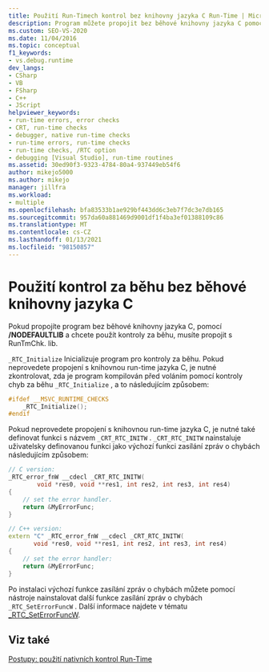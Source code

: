 ```yaml
---
title: Použití Run-Timech kontrol bez knihovny jazyka C Run-Time | Microsoft Docs
description: Program můžete propojit bez běhové knihovny jazyka C pomocí/NODEFAULTLIB. Pokud to uděláte a chcete použít kontroly za běhu, musíte propojit s RunTmChk. lib.
ms.custom: SEO-VS-2020
ms.date: 11/04/2016
ms.topic: conceptual
f1_keywords:
- vs.debug.runtime
dev_langs:
- CSharp
- VB
- FSharp
- C++
- JScript
helpviewer_keywords:
- run-time errors, error checks
- CRT, run-time checks
- debugger, native run-time checks
- run-time errors, run-time checks
- run-time checks, /RTC option
- debugging [Visual Studio], run-time routines
ms.assetid: 30ed90f3-9323-4784-80a4-937449eb54f6
author: mikejo5000
ms.author: mikejo
manager: jillfra
ms.workload:
- multiple
ms.openlocfilehash: bfa83533b1ae929bf443dd6c3eb7f7dc3e7db165
ms.sourcegitcommit: 957da60a881469d9001df1f4ba3ef01388109c86
ms.translationtype: MT
ms.contentlocale: cs-CZ
ms.lasthandoff: 01/13/2021
ms.locfileid: "98150857"
---
```

# <a name="using-run-time-checks-without-the-c-run-time-library"></a>Použití kontrol za běhu bez běhové knihovny jazyka C
Pokud propojíte program bez běhové knihovny jazyka C, pomocí **/NODEFAULTLIB** a chcete použít kontroly za běhu, musíte propojit s RunTmChk. lib.

`_RTC_Initialize` Inicializuje program pro kontroly za běhu. Pokud neprovedete propojení s knihovnou run-time jazyka C, je nutné zkontrolovat, zda je program kompilován před voláním pomocí kontroly chyb za běhu `_RTC_Initialize` , a to následujícím způsobem:

```cpp
#ifdef __MSVC_RUNTIME_CHECKS
    _RTC_Initialize();
#endif
```

Pokud neprovedete propojení s knihovnou run-time jazyka C, je nutné také definovat funkci s názvem `_CRT_RTC_INITW` . `_CRT_RTC_INITW` nainstaluje uživatelsky definovanou funkci jako výchozí funkci zasílání zpráv o chybách následujícím způsobem:

```cpp
// C version:
_RTC_error_fnW __cdecl _CRT_RTC_INITW(
        void *res0, void **res1, int res2, int res3, int res4)
{
    // set the error handler.
    return &MyErrorFunc;
}

// C++ version:
extern "C" _RTC_error_fnW __cdecl _CRT_RTC_INITW(
       void *res0, void **res1, int res2, int res3, int res4)
{
    // set the error handler:
    return &MyErrorFunc;
}
```

Po instalaci výchozí funkce zasílání zpráv o chybách můžete pomocí nástroje nainstalovat další funkce zasílání zpráv o chybách `_RTC_SetErrorFuncW` . Další informace najdete v tématu [_RTC_SetErrorFuncW](/cpp/c-runtime-library/reference/rtc-seterrorfuncw).

## <a name="see-also"></a>Viz také
[Postupy: použití nativních kontrol Run-Time](../debugger/how-to-use-native-run-time-checks.md)
